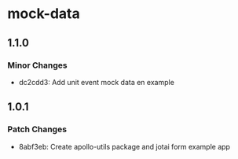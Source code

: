 # mock-data

## 1.1.0

### Minor Changes

- dc2cdd3: Add unit event mock data en example

## 1.0.1

### Patch Changes

- 8abf3eb: Create apollo-utils package and jotai form example app
